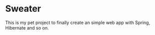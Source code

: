 # Sweater
This is my pet project to finally create an simple web app with Spring, Hibernate and so on.

